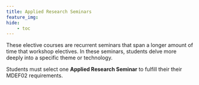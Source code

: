 ```yaml
---
title: Applied Research Seminars
feature_img:
hide:
    - toc
---
```


These elective courses are recurrent seminars that span a longer amount of time that workshop electives. In these seminars, students delve more deeply into a specific theme or technology.

Students must select one **Applied Research Seminar** to fulfill their their MDEF02 requirements.